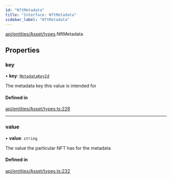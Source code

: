 ```yaml
---
id: "NftMetadata"
title: "Interface: NftMetadata"
sidebar_label: "NftMetadata"
---
```


[api/entities/Asset/types](../../../../../../modules/API/Entities/Asset/Types/Types.md).NftMetadata

## Properties

### key

• **key**: [`MetadataKeyId`](../../../../../../modules/API/Entities/Asset/Types/Types.md#metadatakeyid)

The metadata key this value is intended for

#### Defined in

[api/entities/Asset/types.ts:228](https://github.com/PolymeshAssociation/polymesh-sdk/blob/b55e63737/src/api/entities/Asset/types.ts#L228)

___

### value

• **value**: `string`

The value the particular NFT has for the metadata

#### Defined in

[api/entities/Asset/types.ts:232](https://github.com/PolymeshAssociation/polymesh-sdk/blob/b55e63737/src/api/entities/Asset/types.ts#L232)
